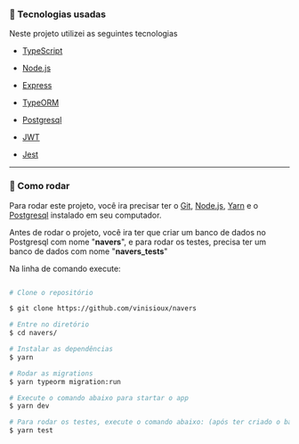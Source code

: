 ### :rocket: Tecnologias usadas

Neste projeto utilizei as seguintes tecnologias

- [TypeScript](https://www.typescriptlang.org/)

- [Node.js](https://nodejs.org/)

- [Express](https://expressjs.com/pt-br/)

- [TypeORM](https://typeorm.io/#/)

- [Postgresql](https://www.postgresql.org/)

- [JWT](https://jwt.io/)

- [Jest](https://jestjs.io/)

---

### :dart: Como rodar

Para rodar este projeto, você ira precisar ter o [Git](https://git-scm.com), [Node.js](https://nodejs.org/en/), [Yarn](https://yarnpkg.com/) e o [Postgresql](https://www.postgresql.org/) instalado em seu computador.

Antes de rodar o projeto, você ira ter que criar um banco de dados no Postgresql com nome "**navers**", e para rodar os testes, precisa ter um banco de dados com nome "**navers_tests**"

Na linha de comando execute:

```bash

# Clone o repositório

$ git clone https://github.com/vinisioux/navers

# Entre no diretório
$ cd navers/

# Instalar as dependências
$ yarn

# Rodar as migrations
$ yarn typeorm migration:run

# Execute o comando abaixo para startar o app
$ yarn dev

# Para rodar os testes, execute o comando abaixo: (após ter criado o banco de dados "navers_tests")
$ yarn test

```
